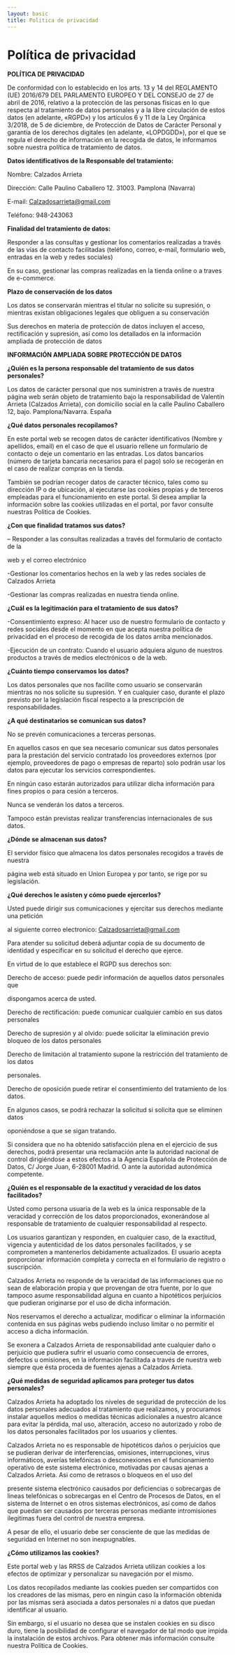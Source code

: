 ```yaml
---
layout: basic
title: Política de privacidad
---
```


# Política de privacidad

**POLÍTICA DE PRIVACIDAD**

De conformidad con lo establecido en los arts. 13 y 14 del REGLAMENTO (UE) 2016/679 DEL PARLAMENTO EUROPEO Y DEL CONSEJO de 27 de abril de 2016, relativo a la protección de las personas físicas en lo que respecta al tratamiento de datos personales y a la libre circulación de estos datos (en adelante, «RGPD») y los artículos 6 y 11 de la Ley Orgánica 3/2018, de 5 de diciembre, de Protección de Datos de Carácter Personal y garantía de los derechos digitales (en adelante, «LOPDGDD»), por el que se regula el derecho de información en la recogida de datos, le informamos sobre nuestra política de tratamiento de datos.

**Datos identificativos de la Responsable del tratamiento:**

Nombre: Calzados Arrieta

Dirección: Calle Paulino Caballero 12. 31003. Pamplona (Navarra)

E-mail: [Calzadosarrieta@gmail.com](mailto:Calzadosarrieta@gmail.com)

Teléfono: 948-243063

**Finalidad del tratamiento de datos:**

Responder a las consultas y gestionar los comentarios realizadas a través de las vías de contacto facilitadas (teléfono, correo, e-mail, formulario web, entradas en la web y redes sociales)

En su caso, gestionar las compras realizadas en la tienda online o a traves de e-commerce.

**Plazo de conservación de los datos**

Los datos se conservarán mientras el titular no solicite su supresión, o mientras existan obligaciones legales que obliguen a su conservación

Sus derechos en materia de protección de datos incluyen el acceso, rectificación y supresión, así como los detallados en la información ampliada de protección de datos

**INFORMACIÓN AMPLIADA SOBRE PROTECCIÓN DE DATOS**

**¿Quién es la persona responsable del tratamiento de sus datos personales?**

Los datos de carácter personal que nos suministren a través de nuestra página web serán objeto de tratamiento bajo la responsabilidad de Valentín Arrieta (Calzados Arrieta), con domicilio social en la calle Paulino Caballero 12, bajo. Pamplona/Navarra. España

**¿Qué datos personales recopilamos?**

En este portal web se recogen datos de carácter identificativos (Nombre y apellidos, email) en el caso de que el usuario rellene un formulario de contacto o deje un comentario en las entradas. Los datos bancarios (número de tarjeta bancaria necesarios para el pago) solo se recogerán en el caso de realizar compras en la tienda.

También se podrían recoger datos de caracter técnico, tales como su dirección IP o de ubicación, al ejecutarse las cookies propias y de terceros empleadas para el funcionamiento en este portal. Si desea ampliar la información sobre las cookies utilizadas en el portal, por favor consulte nuestras Politica de Cookies.

**¿Con que finalidad tratamos sus datos?**

– Responder a las consultas realizadas a través del formulario de contacto de la

web y el correo electrónico

-Gestionar los comentarios hechos en la web y las redes sociales de Calzados Arrieta

-Gestionar las compras realizadas en nuestra tienda online.

**¿Cuál es la legitimación para el tratamiento de sus datos?**

-Consentimiento expreso: Al hacer uso de nuestro formulario de contacto y redes sociales desde el momento en que acepta nuestra política de privacidad en el proceso de recogida de los datos arriba mencionados.

-Ejecución de un contrato: Cuando el usuario adquiera alguno de nuestros productos a través de medios electrónicos o de la web.

**¿Cuánto tiempo conservamos los datos?**

Los datos personales que nos facilite como usuario se conservarán mientras no nos solicite su supresión. Y en cualquier caso, durante el plazo previsto por la legislación fiscal respecto a la prescripción de responsabilidades.

**¿A qué destinatarios se comunican sus datos?**

No se prevén comunicaciones a terceras personas.

En aquellos casos en que sea necesario comunicar sus datos personales para la prestación del servicio contratado los proveedores externos (por ejemplo, proveedores de pago o empresas de reparto) solo podrán usar los datos para ejecutar los servicios correspondientes.

En ningún caso estarán autorizados para utilizar dicha información para fines propios o para cesión a terceros.

Nunca se venderán los datos a terceros.

Tampoco están previstas realizar transferencias internacionales de sus datos.

**¿Dónde se almacenan sus datos?**

El servidor físico que almacena los datos personales recogidos a través de nuestra

página web está situado en Union Europea y por tanto, se rige por su legislación.

**¿Qué derechos le asisten y cómo puede ejercerlos?**

Usted puede dirigir sus comunicaciones y ejercitar sus derechos mediante una petición

al siguiente correo electronico: Calzadosarrieta@gmail.com

Para atender su solicitud deberá adjuntar copia de su documento de identidad y especificar en su solicitud el derecho que ejerce.

En virtud de lo que establece el RGPD sus derechos son:

Derecho de acceso: puede pedir información de aquellos datos personales que

dispongamos acerca de usted.

Derecho de rectificación: puede comunicar cualquier cambio en sus datos personales

Derecho de supresión y al olvido: puede solicitar la eliminación previo bloqueo de los datos personales

Derecho de limitación al tratamiento supone la restricción del tratamiento de los datos

personales.

Derecho de oposición puede retirar el consentimiento del tratamiento de los datos.

En algunos casos, se podrá rechazar la solicitud si solicita que se eliminen datos

oponiéndose a que se sigan tratando.

Si considera que no ha obtenido satisfacción plena en el ejercicio de sus derechos, podrá presentar una reclamación ante la autoridad nacional de control dirigiéndose a estos efectos a la Agencia Española de Protección de Datos, C/ Jorge Juan, 6-28001 Madrid. O ante la autoridad autonómica competente.

**¿Quién es el responsable de la exactitud y veracidad de los datos facilitados?**

Usted como persona usuaria de la web es la única responsable de la veracidad y corrección de los datos proporcionados, exonerándose al responsable de tratamiento de cualquier responsabilidad al respecto.

Los usuarios garantizan y responden, en cualquier caso, de la exactitud, vigencia y autenticidad de los datos personales facilitados, y se comprometen a mantenerlos debidamente actualizados. El usuario acepta proporcionar información completa y correcta en el formulario de registro o suscripción.

Calzados Arrieta no responde de la veracidad de las informaciones que no sean de elaboración propia y que provengan de otra fuente, por lo que tampoco asume responsabilidad alguna en cuanto a hipotéticos perjuicios que pudieran originarse por el uso de dicha información.

Nos reservamos el derecho a actualizar, modificar o eliminar la información contenida en sus páginas webs pudiendo incluso limitar o no permitir el acceso a dicha información.

Se exonera a Calzados Arrieta de responsabilidad ante cualquier daño o perjuicio que pudiera sufrir el usuario como consecuencia de errores, defectos u omisiones, en la información facilitada a través de nuestra web siempre que ésta proceda de fuentes ajenas a Calzados Arrieta.

**¿Qué medidas de seguridad aplicamos para proteger tus datos personales?**

Calzados Arrieta ha adoptado los niveles de seguridad de protección de los datos personales adecuados al tratamiento que realizamos, y procuramos instalar aquellos medios o medidas técnicas adicionales a nuestro alcance para evitar la pérdida, mal uso, alteración, acceso no autorizado y robo de los datos personales facilitados por los usuarios y clientes.

Calzados Arrieta no es responsable de hipotéticos daños o perjuicios que se pudieran derivar de interferencias, omisiones, interrupciones, virus informáticos, averías telefónicas o desconexiones en el funcionamiento operativo de este sistema electrónico, motivadas por causas ajenas a Calzados Arrieta. Asi como de retrasos o bloqueos en el uso del

presente sistema electrónico causados por deficiencias o sobrecargas de lineas telefónicas o sobrecargas en el Centro de Procesos de Datos, en el sistema de Internet o en otros sistemas electrónicos, así como de daños que puedan ser causados por terceras personas mediante intromisiones ilegitimas fuera del control de nuestra empresa.

A pesar de ello, el usuario debe ser consciente de que las medidas de seguridad en Internet no son inexpugnables.

**¿Cómo utilizamos las cookies?**

Este portal web y las RRSS de Calzados Arrieta utilizan cookies a los efectos de optimizar y personalizar su navegación por el mismo.

Los datos recopilados mediante las cookies pueden ser compartidos con los creadores de las mismas, pero en ningún caso la información obtenida por las mismas será asociada a datos personales ni a datos que puedan identificar al usuario.

Sin embargo, si el usuario no desea que se instalen cookies en su disco duro, tiene la posibilidad de configurar el navegador de tal modo que impida la instalación de estos archivos. Para obtener más información consulte nuestra Política de Cookies.